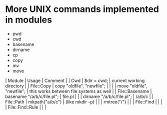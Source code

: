 # More UNIX commands implemented in modules

* pwd
* cwd
* basename
* dirname
* cp
* copy
* mv
* move

| Module | Usage | Comment |
| Cwd | $dir = cwd; | current working directory |
| File::Copy | copy "oldfile", "newfile"; |  |
|  | move "oldfile", "newfile"; | this works between file systems as well |
| File::Basename | basename "/a/b/c/file.pl"; | file.pl |
|  | dirname "/a/b/c/file.pl"; | /a/b/c |
| File::Path | mkpath("a/b/c") | (like mkdir -p) |
|  | rmtree("/") |  |
| File::Find |  |  |
| File::Find::Rule |  |  |


